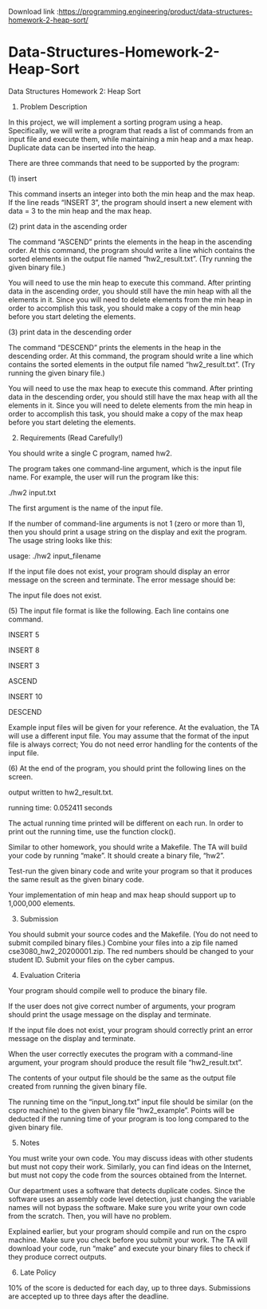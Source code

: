 Download link :https://programming.engineering/product/data-structures-homework-2-heap-sort/



# Data-Structures-Homework-2-Heap-Sort
Data Structures Homework 2: Heap Sort
1. Problem Description

In this project, we will implement a sorting program using a heap. Specifically, we will write a program that reads a list of commands from an input file and execute them, while maintaining a min heap and a max heap. Duplicate data can be inserted into the heap.

There are three commands that need to be supported by the program:

(1) insert

This command inserts an integer into both the min heap and the max heap. If the line reads “INSERT 3”, the program should insert a new element with data = 3 to the min heap and the max heap.

(2) print data in the ascending order

The command “ASCEND” prints the elements in the heap in the ascending order. At this command, the program should write a line which contains the sorted elements in the output file named “hw2_result.txt”. (Try running the given binary file.)

You will need to use the min heap to execute this command. After printing data in the ascending order, you should still have the min heap with all the elements in it. Since you will need to delete elements from the min heap in order to accomplish this task, you should make a copy of the min heap before you start deleting the elements.

(3) print data in the descending order

The command “DESCEND” prints the elements in the heap in the descending order. At this command, the program should write a line which contains the sorted elements in the output file named “hw2_result.txt”. (Try running the given binary file.)

You will need to use the max heap to execute this command. After printing data in the descending order, you should still have the max heap with all the elements in it. Since you will need to delete elements from the min heap in order to accomplish this task, you should make a copy of the max heap before you start deleting the elements.


2. Requirements (Read Carefully!)

You should write a single C program, named hw2.

The program takes one command-line argument, which is the input file name. For example, the user will run the program like this:

./hw2 input.txt

The first argument is the name of the input file.

If the number of command-line arguments is not 1 (zero or more than 1), then you should print a usage string on the display and exit the program. The usage string looks like this:

usage: ./hw2 input_filename

If the input file does not exist, your program should display an error message on the screen and terminate. The error message should be:

The input file does not exist.

(5) The input file format is like the following. Each line contains one command.

INSERT 5

INSERT 8

INSERT 3

ASCEND

INSERT 10

DESCEND

Example input files will be given for your reference. At the evaluation, the TA will use a different input file. You may assume that the format of the input file is always correct; You do not need error handling for the contents of the input file.

(6) At the end of the program, you should print the following lines on the screen.

output written to hw2_result.txt.

running time: 0.052411 seconds

The actual running time printed will be different on each run. In order to print out the running time, use the function clock().

Similar to other homework, you should write a Makefile. The TA will build your code by running “make”. It should create a binary file, “hw2”.

Test-run the given binary code and write your program so that it produces the same result as the given binary code.


Your implementation of min heap and max heap should support up to 1,000,000 elements.

3. Submission

You should submit your source codes and the Makefile. (You do not need to submit compiled binary files.) Combine your files into a zip file named cse3080_hw2_20200001.zip. The red numbers should be changed to your student ID. Submit your files on the cyber campus.

4. Evaluation Criteria

Your program should compile well to produce the binary file.

If the user does not give correct number of arguments, your program should print the usage message on the display and terminate.

If the input file does not exist, your program should correctly print an error message on the display and terminate.

When the user correctly executes the program with a command-line argument, your program should produce the result file “hw2_result.txt”.

The contents of your output file should be the same as the output file created from running the given binary file.

The running time on the “input_long.txt” input file should be similar (on the cspro machine) to the given binary file “hw2_example”. Points will be deducted if the running time of your program is too long compared to the given binary file.

5. Notes

You must write your own code. You may discuss ideas with other students but must not copy their work. Similarly, you can find ideas on the Internet, but must not copy the code from the sources obtained from the Internet.

Our department uses a software that detects duplicate codes. Since the software uses an assembly code level detection, just changing the variable names will not bypass the software. Make sure you write your own code from the scratch. Then, you will have no problem.

Explained earlier, but your program should compile and run on the cspro machine. Make sure you check before you submit your work. The TA will download your code, run “make” and execute your binary files to check if they produce correct outputs.

6. Late Policy

10% of the score is deducted for each day, up to three days. Submissions are accepted up to three days after the deadline.
